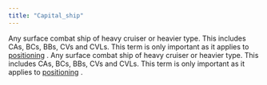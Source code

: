 ```yaml
---
title: "Capital_ship"
---
```


Any surface combat ship of heavy cruiser or heavier type. This includes
CAs, BCs, BBs, CVs and CVLs. This term is only important as it applies
to [positioning](/Positioning "Positioning") .
Any surface combat ship of heavy cruiser or heavier type. This includes
CAs, BCs, BBs, CVs and CVLs. This term is only important as it applies
to [positioning](/Positioning "Positioning") .
